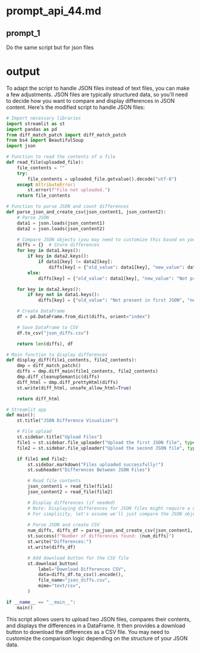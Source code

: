 # prompt_api_44.md

## prompt_1
Do the same script but for json files 


# output
To adapt the script to handle JSON files instead of text files, you can make a few adjustments. JSON files are typically structured data, so you'll need to decide how you want to compare and display differences in JSON content. Here's the modified script to handle JSON files:

```python
# Import necessary libraries
import streamlit as st
import pandas as pd
from diff_match_patch import diff_match_patch
from bs4 import BeautifulSoup
import json

# Function to read the contents of a file
def read_file(uploaded_file):
    file_contents = ""
    try:
        file_contents = uploaded_file.getvalue().decode("utf-8")
    except AttributeError:
        st.error(f"File not uploaded.")
    return file_contents

# Function to parse JSON and count differences
def parse_json_and_create_csv(json_content1, json_content2):
    # Parse JSON
    data1 = json.loads(json_content1)
    data2 = json.loads(json_content2)

    # Compare JSON objects (you may need to customize this based on your specific requirements)
    diffs = {}  # Store differences
    for key in data1.keys():
        if key in data2.keys():
            if data1[key] != data2[key]:
                diffs[key] = {"old_value": data1[key], "new_value": data2[key]}
        else:
            diffs[key] = {"old_value": data1[key], "new_value": "Not present in second JSON"}

    for key in data2.keys():
        if key not in data1.keys():
            diffs[key] = {"old_value": "Not present in first JSON", "new_value": data2[key]}

    # Create DataFrame
    df = pd.DataFrame.from_dict(diffs, orient="index")

    # Save DataFrame to CSV
    df.to_csv("json_diffs.csv")

    return len(diffs), df

# Main function to display differences
def display_diff(file1_contents, file2_contents):
    dmp = diff_match_patch()
    diffs = dmp.diff_main(file1_contents, file2_contents)
    dmp.diff_cleanupSemantic(diffs)
    diff_html = dmp.diff_prettyHtml(diffs)
    st.write(diff_html, unsafe_allow_html=True)

    return diff_html

# Streamlit app
def main():
    st.title("JSON Difference Visualizer")

    # File upload
    st.sidebar.title("Upload Files")
    file1 = st.sidebar.file_uploader("Upload the first JSON file", type=["json"])
    file2 = st.sidebar.file_uploader("Upload the second JSON file", type=["json"])

    if file1 and file2:
        st.sidebar.markdown("Files uploaded successfully!")
        st.subheader("Differences Between JSON Files")

        # Read file contents
        json_content1 = read_file(file1)
        json_content2 = read_file(file2)

        # Display differences (if needed)
        # Note: Displaying differences for JSON files might require a different approach
        # For simplicity, let's assume we'll just compare the JSON objects directly.
        
        # Parse JSON and create CSV
        num_diffs, diffs_df = parse_json_and_create_csv(json_content1, json_content2)
        st.success(f"Number of differences found: {num_diffs}")
        st.write("Differences:")
        st.write(diffs_df)

        # Add download button for the CSV file
        st.download_button(
            label="Download Differences CSV",
            data=diffs_df.to_csv().encode(),
            file_name="json_diffs.csv",
            mime="text/csv",
        )

if __name__ == "__main__":
    main()
```

This script allows users to upload two JSON files, compares their contents, and displays the differences in a DataFrame. It then provides a download button to download the differences as a CSV file. You may need to customize the comparison logic depending on the structure of your JSON data.
